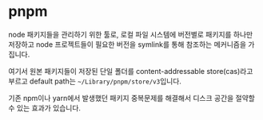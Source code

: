 # pnpm

node 패키지들을 관리하기 위한 툴로, 로컬 파일 시스템에 버전별로 패키지를 하나만 저장하고 node 프로젝트들이 필요한 버전을 symlink를 통해 참조하는 메커니즘을 가집니다.

여기서 원본 패키지들이 저장된 단일 폴더를 content-addressable store(cas)라고 부르고 default path는 `~/Library/pnpm/store/v3`입니다.

기존 npm이나 yarn에서 발생했던 패키지 중복문제를 해결해서 디스크 공간을 절약할 수 있는 효과가 있습니다.
